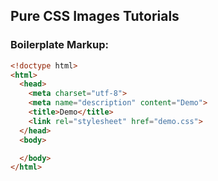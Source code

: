 ## Pure CSS Images Tutorials

### Boilerplate Markup:

```html
<!doctype html>
<html>
  <head>
    <meta charset="utf-8">
    <meta name="description" content="Demo">
    <title>Demo</title>
    <link rel="stylesheet" href="demo.css">
  </head>
  <body>

  </body>
</html>

```

